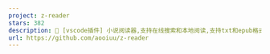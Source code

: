 ```yaml
---
project: z-reader
stars: 382
description: 📘 [vscode插件] 小说阅读器,支持在线搜索和本地阅读,支持txt和epub格式
url: https://github.com/aooiuu/z-reader
---
```



